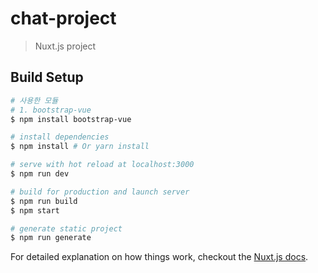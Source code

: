 # chat-project

> Nuxt.js project

## Build Setup

``` bash
# 사용한 모듈
# 1. bootstrap-vue
$ npm install bootstrap-vue

# install dependencies
$ npm install # Or yarn install

# serve with hot reload at localhost:3000
$ npm run dev

# build for production and launch server
$ npm run build
$ npm start

# generate static project
$ npm run generate
```

For detailed explanation on how things work, checkout the [Nuxt.js docs](https://github.com/nuxt/nuxt.js).

